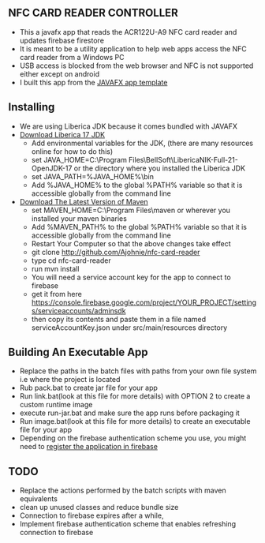   ## NFC CARD READER CONTROLLER
- This a javafx app that reads the ACR122U-A9 NFC card reader and updates firebase firestore
- It is meant to be a utility application to help web apps access the NFC card reader from a Windows PC
- USB access is blocked from the web browser and NFC is not supported either except on android 
- I built this app from the [JAVAFX app template](https://github.com/Ajohnie/nfc-card-reader)

Installing
----------
- We are using Liberica JDK because it comes bundled with JAVAFX
- [Download Liberica 17 JDK](https://bell-sw.com/pages/liberica-native-image-kit/) 
  - Add environmental variables for the JDK, (there are many resources online for how to do this)
  - set JAVA_HOME=C:\Program Files\BellSoft\LibericaNIK-Full-21-OpenJDK-17 or the directory where you installed the Liberica JDK
  - set JAVA_PATH=%JAVA_HOME%\bin
  - Add %JAVA_HOME% to the global %PATH% variable so that it is accessible globally from the command line
- [Download The Latest Version of Maven](https://maven.apache.org/download.cgi)
  - set MAVEN_HOME=C:\Program Files\maven or wherever you installed your maven binaries
  - Add %MAVEN_PATH% to the global %PATH% variable so that it is accessible globally from the command line
  - Restart Your Computer so that the above changes take effect
  - git clone http://github.com/Ajohnie/nfc-card-reader
  - type cd nfc-card-reader
  - run mvn install
  - You will need a service account key for the app to connect to firebase
  - get it from here https://console.firebase.google.com/project/YOUR_PROJECT/settings/serviceaccounts/adminsdk
  - then copy its contents and paste them in a file named  serviceAccountKey.json under src/main/resources directory
  
Building An Executable App
----------
- Replace the paths in the batch files with paths from your own file system i.e where the project is located
- Rub pack.bat to create jar file for your app
- Run link.bat(look at this file for more details) with OPTION 2 to create a custom runtime image
- execute run-jar.bat and make sure the app runs before packaging it
- Run image.bat(look at this file for more details) to create an executable file for your app
- Depending on the firebase authentication scheme you use, you might need to [register the application in firebase](https://console.cloud.google.com/apis/credentials)

TODO
----------
- Replace the actions performed by the batch scripts with maven equivalents
- clean up unused classes and reduce bundle size
- Connection to firebase expires after a while,
- Implement firebase authentication scheme that enables refreshing connection to firebase
